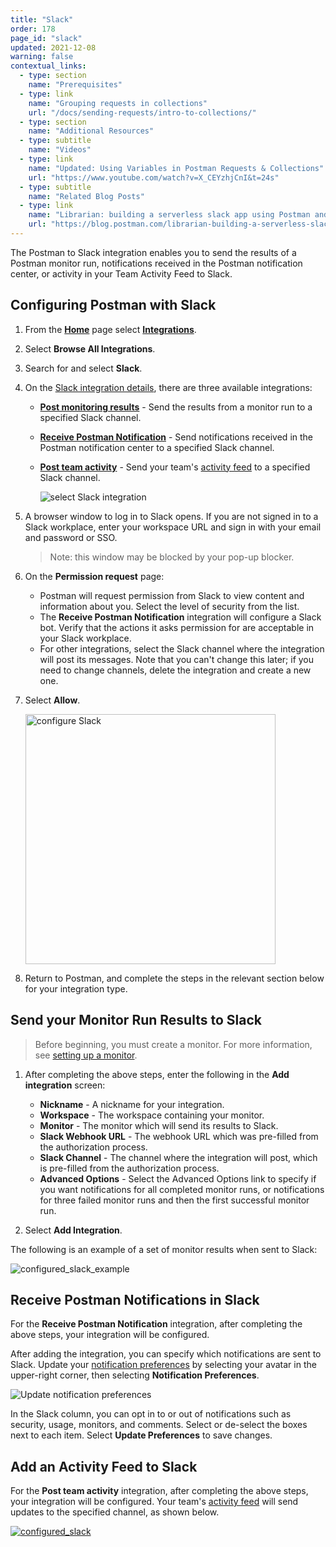 ```yaml
---
title: "Slack"
order: 178
page_id: "slack"
updated: 2021-12-08
warning: false
contextual_links:
  - type: section
    name: "Prerequisites"
  - type: link
    name: "Grouping requests in collections"
    url: "/docs/sending-requests/intro-to-collections/"
  - type: section
    name: "Additional Resources"
  - type: subtitle
    name: "Videos"
  - type: link
    name: "Updated: Using Variables in Postman Requests & Collections"
    url: "https://www.youtube.com/watch?v=X_CEYzhjCnI&t=24s"
  - type: subtitle
    name: "Related Blog Posts"
  - type: link
    name: "Librarian: building a serverless slack app using Postman and Airtable"
    url: "https://blog.postman.com/librarian-building-a-serverless-slack-app-using-postman-and-airtable/"
---
```


The Postman to Slack integration enables you to send the results of a Postman monitor run, notifications received in the Postman notification center, or activity in your Team Activity Feed to Slack.

## Configuring Postman with Slack

1. From the **[Home](https://go.postman.co/home)** page select **[Integrations](https://go.postman.co/integrations)**.
1. Select **Browse All Integrations**.
1. Search for and select **Slack**.
1. On the [Slack integration details](https://go.postman.co/integrations/service/slack), there are three available integrations:

    * **[Post monitoring results](#send_your_monitor_run_results_to_slack)** - Send the results from a monitor run to a specified Slack channel.

    * **[Receive Postman Notification](#receive-postman-notifications-in-slack)** - Send notifications received in the Postman notification center to a specified Slack channel.

    * **[Post team activity](#add_an_activity_feed_to_slack)** - Send your team's [activity feed](/docs/collaborating-in-postman/using-workspaces/changelog-and-restoring-collections/#accessing-the-activity-feed-from-postman) to a specified Slack channel.

        ![select Slack integration](https://assets.postman.com/postman-docs/slack-select-integration.jpg)

1. A browser window to log in to Slack opens. If you are not signed in to a Slack workplace, enter your workspace URL and sign in with your email and password or SSO.
    > Note: this window may be blocked by your pop-up blocker.

1. On the **Permission request** page:

    * Postman will request permission from Slack to view content and information about you. Select the level of security from the list.
    * The **Receive Postman Notification** integration will configure a Slack bot. Verify that the actions it asks permission for are acceptable in your Slack workplace.
    * For other integrations, select the Slack channel where the integration will post its messages. Note that you can't change this later; if you need to change channels, delete the integration and create a new one.

1. Select **Allow**.

    <img src="https://assets.postman.com/postman-docs/slack-post-monitoring-results-permission-v9.jpg" alt="configure Slack" width="400px"/>

1. Return to Postman, and complete the steps in the relevant section below for your integration type.

## Send your Monitor Run Results to Slack

> Before beginning, you must create a monitor. For more information, see [setting up a monitor](/docs/monitoring-your-api/setting-up-monitor/).

1. After completing the above steps, enter the following in the **Add integration** screen:

    * **Nickname** -   A nickname for your integration.
    * **Workspace** -   The workspace containing your monitor.
    * **Monitor** -   The monitor which will send its results to Slack.
    * **Slack Webhook URL** - The webhook URL which was pre-filled from the authorization process.
    * **Slack Channel** - The channel where the integration will post, which is pre-filled from the authorization process.
    * **Advanced Options** - Select the Advanced Options link to specify if you want notifications for all completed monitor runs, or notifications for three failed monitor runs and then the first successful monitor run.

1. Select **Add Integration**.

The following is an example of a set of monitor results when sent to Slack:

![configured_slack_example](https://assets.postman.com/postman-docs/slack-post-monitoring-results-example-v9.jpg)

## Receive Postman Notifications in Slack

For the **Receive Postman Notification** integration, after completing the above steps, your integration will be configured.

After adding the integration, you can specify which notifications are sent to Slack. Update your [notification preferences](https://go.postman.co/settings/me/notifications) by selecting your avatar in the upper-right corner, then selecting **Notification Preferences**.

<img alt="Update notification preferences" src="https://assets.postman.com/postman-docs/notification-preferences-v9-4.jpg">

In the Slack column, you can opt in to or out of notifications such as security, usage, monitors, and comments. Select or de-select the boxes next to each item. Select **Update Preferences** to save changes.

## Add an Activity Feed to Slack

For the **Post team activity** integration, after completing the above steps, your integration will be configured. Your team's [activity feed](/docs/collaborating-in-postman/using-workspaces/changelog-and-restoring-collections/#accessing-the-activity-feed-from-postman) will send updates to the specified channel, as shown below.

[![configured_slack](https://assets.postman.com/postman-docs/slack-activity-feed.jpg)](https://assets.postman.com/postman-docs/slack-activity-feed.jpg)
